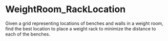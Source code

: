 # WeightRoom_RackLocation

Given a grid representing locations of benches and walls in a weight room, find the best location to place a weight rack to minimize the distance to each of the benches.
